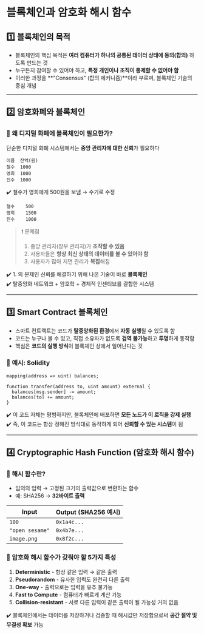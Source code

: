 # 블록체인과 암호화 해시 함수

## 1️⃣ 블록체인의 목적
- 블록체인의 핵심 목적은 **여러 컴퓨터가 하나의 공통된 데이터 상태에 동의(합의)** 하도록 만드는 것
- 누구든지 참여할 수 있어야 하고, **특정 개인이나 조직이 통제할 수 없어야 함**
- 이러한 과정을 **"Consensus" (합의 메커니즘)**이라 부르며, 블록체인 기술의 중심 개념

---

## 2️⃣ 암호화폐와 블록체인
### 🔹 왜 디지털 화폐에 블록체인이 필요한가?
단순한 디지털 화폐 시스템에서는 **중앙 관리자에 대한 신뢰**가 필요하다

```plaintext
이름  잔액(원)
철수  1000
영희  1000
진수  1000
```
✔️ 철수가 영희에게 500원을 보냄 → 수기로 수정

```plaintext
철수    500
영희    1500
진수    1000
```
> ❗ 문제점
> 1. 중앙 관리자(장부 관리자)가 **조작할 수 있음**
> 2. 사용자들은 **항상 최신 상태의 데이터를 볼 수 있어야 함**
> 3. 사용자가 많아 지면 관리가 **복잡**해짐

✔️ 1. 의 문제인 신뢰를 해결하기 위해 나온 기술이 바로 **블록체인**  
✔️ 탈중앙화 네트워크 + 암호학 + 경제적 인센티브를 결합한 시스템

---

## 3️⃣ Smart Contract 블록체인
- 스마트 컨트랙트는 코드가 **탈중앙화된 환경**에서 **자동 실행**될 수 있도록 함
- 코드는 누구나 볼 수 있고, 직접 소유자가 없도록 **검역 불가능**하고 **투명**하게 동작함
- 핵심은 **코드의 실행 방식**이 블록체인 상에서 일어난다는 것

### 🧐 예시: Solidity
```solidity
mapping(address => uint) balances;

function transfer(address to, uint amount) external {
  balances[msg.sender] -= amount;
  balances[to] += amount;
}
```
✔️ 이 코드 자체는 평범하지만, 블록체인에 배포하면 **모든 노드가 이 로직을 강제 실행**  
✔️ 즉, 이 코드는 항상 정해진 방식대로 동작하게 되어 **신뢰할 수 있는 시스템**이 됨

---

## 4️⃣ Cryptographic Hash Function (암호화 해시 함수)
### 🔹 해시 함수란?
- 임의의 입력 → 고정된 크기의 출력값으로 변환하는 함수
- 예: SHA256 → **32바이트 출력**

|Input|Output (SHA256 예시)|
|---|---|
|`100`|`0x1a4c...`|
|`"open sesame"`|`0x4b7e...`|
|`image.png`|`0x8f2c...`|


### 🔹 암호화 해시 함수가 갖춰야 할 5가지 특성
1. **Deterministic** - 항상 같은 입력 → 같은 출력
2. **Pseudorandom** - 유사한 입력도 완전히 다른 출력
3. **One-way** - 출력으로는 입력을 유추 불가능
4. **Fast to Compute** - 컴퓨터가 빠르게 계산 가능
5. **Collision-resistant** - 서로 다른 입력이 같은 출력이 될 가능성 거의 없음

✔️ 블록체인에서는 데이터를 저장하거나 검증할 때 해시값만 저장함으로써 **공간 절약 및 무결성 확보** 가능